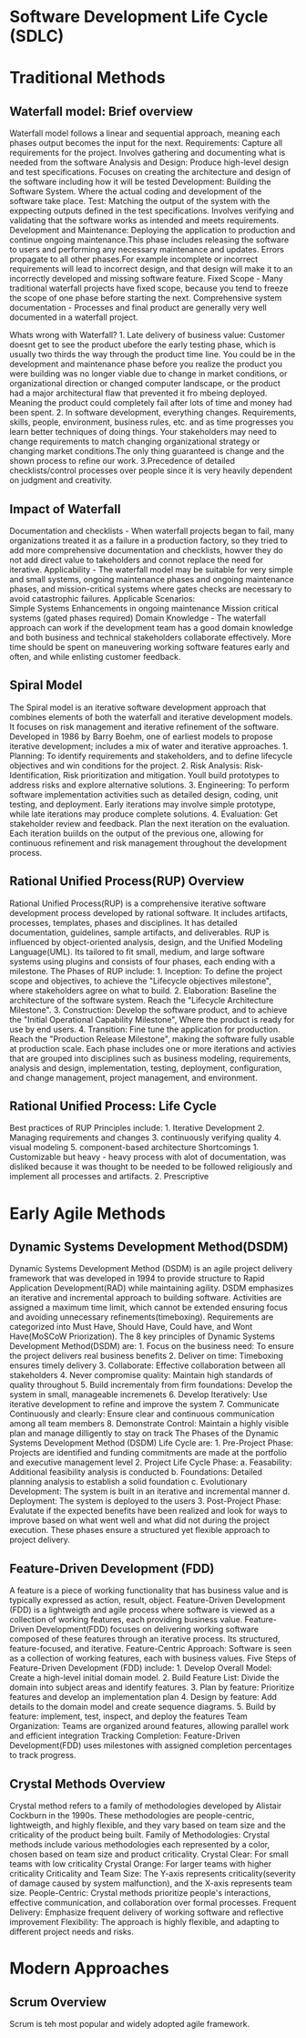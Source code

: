 # Software Development Life Cycle (SDLC)
# Traditional Methods
## Waterfall model: Brief overview
Waterfall model follows a linear and sequential approach, meaning each phases output becomes the input for the next.
    Requirements: Capture all requirements for the project. Involves gathering and documenting what is needed from the software
    Analysis and Design: Produce high-level design and test specifications. Focuses on creating the architecture and design of the software including how it will be tested
    Development: Building the Software System. Where the actual coding and development of the software take place.
    Test: Matching the output of the system with the exppecting outputs defined in the test specifications. Involves verifying and validating that the software works as intended and meets     requirements.
    Development and Maintenance: Deploying the application to production and continue ongoing maintenance.This phase includes releasing the software to users and performing any necessary maintenance and updates.
Errors propagate to all other phases.For example incomplete or incorrect requirements will lead to incorrect design, and that design will make it to an incorrectly developed and missing software feature.
Fixed Scope - Many traditional waterfall projects have fixed scope, because you tend to freeze the scope of one phase before starting the next.
Comprehensive system documentation - Processes and final product are generally very well documented in a waterfall project.

Whats wrong with Waterfall?
    1. Late delivery of business value: Customer doesnt get to see the product ubefore the early testing phase, which is usually two thirds the way through the product time line. You could be in the development and maintenance phase before you realize the product you were building was no longer viable due to change in market conditions, or organizational direction or changed computer landscape, or the product had a major architectural flaw that prevented it fro mbeing deployed. Meaning the product could completely fail after lots of time and money had been spent.
    2. In software development, everything changes. Requirements, skills, people, environment, business rules, etc. and as time progresses you learn better techniques of doing things. Your stakeholders may need to change requirements to match changing organizational strategy or changing market conditions.The only thing guaranteed is change and the shown process to refine our work.
    3.Precedence of detailed checklists/control processes over people since it is very heavily dependent on judgment and creativity.
## Impact of Waterfall
Documentation and checklists - When waterfall projects began to fail, many organizations treated it as a failure in a production factory, so they tried to add more comprehensive documentation and checklists, howver they do not add direct value to takeholders and connot replace the need for iterative.
Applicability - The waterfall model may be suitable for very simple and small systems, ongoing maintenance phases and ongoing maintenance phases, and mission-critical systems where gates checks are necessary to avoid catastrophic failures.
    Applicable Scenarios:  
        Simple Systems
        Enhancements in ongoing maintenance
        Mission critical systems (gated phases required)
Domain Knowledge - The waterfall approach can work if the development team has a good domain knowledge and both business and technical stakeholders collaborate effectively.
More time should be spent on maneuvering working software features early and often, and while enlisting customer feedback. 

## Spiral Model
The Spiral model is an iterative software development approach that combines elements of both the waterfall and iterative development models. It focuses on risk management and iterative refinement of the software. Developed in 1986 by  Barry Boehm, one of earliest models to propose iterative development; includes a mix of water and iterative approaches.
    1. Planning: To identify requirements and stakeholders, and to define lifecycle objectives and win conditions for the project.
    2. Risk Analysis: Risk-Identification, Risk prioritization and mitigation. Youll build prototypes to address risks and explore alternative solutions. 
    3. Engineering: To perform software implementation activities such as detailed design, coding, unit testing, and deployment. Early iterations may involve simple prototype, while late iterations may produce complete solutions.
    4. Evaluation: Get stakeholder review and feedback. Plan the next iteration on the evaluation.
Each iteration buiilds on the output of the previous one, allowing for continuous refinement and risk management throughout the development process.

## Rational Unified Process(RUP) Overview
Rational Unified Process(RUP) is a comprehensive iterative software development process developed by rational software. It includes artifacts, processes, templates, phases and disciplines. It has  detailed documentation, guidelines, sample artifacts, and deliverables. RUP is influenced by object-oriented analysis, design, and the Unified Modeling Language(UML). Its tailored to fit small, medium, and large software systems using plugins and consists of four phases, each ending with a milestone. 
The Phases of RUP include:
    1. Inception: To define the project scope and objectives, to achieve the "Lifecycle objectives milestone", where stakeholders agree on what to build.
    2. Elaboration: Baseline the architecture of the software system. Reach the "Lifecycle Architecture Milestone".
    3. Construction: Develop the software product, and to achieve the "Initial Operational Capability Milestone", Where the product is ready for use by end users.
    4. Transition: Fine tune the application for production. Reach the "Production Release Milestone", making the software fully usable at production scale.
Each phase includes one or more iterations and activies that are grouped into disciplines such as business modeling, requirements, analysis and design, implementation, testing, deployment, configuration, and change management, project management, and environment.

## Rational Unified Process: Life Cycle
Best practices of RUP Principles include:
    1. Iterative Development
    2. Managing requirements and changes
    3. continuously verifying quality
    4. visual modeling
    5. component-based architecture
Shortcomings
    1. Customizable but heavy - heavy process with alot of documentation, was disliked because it was thought to be needed to be followed religiously and implement all processes and artifacts.
    2. Prescriptive


# Early Agile Methods
## Dynamic Systems Development Method(DSDM)
Dynamic Systems Development Method (DSDM) is an agile project delivery framework that was developed in 1994 to provide structure to Rapid Application Development(RAD) while maintaining agility. DSDM emphasizes an iterative and incremental approach to building software. Activities are assigned a maximum time limit, which cannot be extended ensuring focus and avoiding unnecessary refinements(timeboxing). Requirements are categorized into Must Have, Should Have, Could have, and Wont Have(MoSCoW Priorization). 
The 8 key principles of Dynamic Systems Development Method(DSDM) are:
    1. Focus on the business need: To ensure the project delivers real business benefits
    2. Deliver on time: Timeboxing ensures timely delivery
    3. Collaborate: Effective collaboration between all stakeholders
    4. Never compromise quality: Maintain high standards of quality throughout
    5. Build incrementaly from firm foundations: Develop the system in small, manageable incremenets
    6. Develop Iteratively: Use iterative development to refine and improve the system
    7. Communicate Continuously and clearly: Ensure clear and continuous communication among all team members
    8. Demonstrate Control: Maintain a highly visible plan and manage dilligently to stay on track
The Phases of the Dynamic Systems Development Method (DSDM) Life Cycle are:
    1. Pre-Project Phase: Projects are identified and funding commitments are made at the portfolio and executive management level
    2. Project Life Cycle Phase: 
        a. Feasability: Additional feasibility analysis is conducted
        b. Foundations: Detailed planning analysis to establish a solid foundation
        c. Evolutionary Development: The system is built in an iterative and incremental manner
        d. Deployment: The system is deployed to the users
    3. Post-Project Phase: Evalutate if the expected benefits have been realized and look for ways to improve based on what went well and what did not during the project execution.
These phases ensure a structured yet flexible approach to project delivery.

## Feature-Driven Development (FDD)
A feature is a piece of working functionality that has business value and is typically expressed as action, result, object.
Feature-Driven Development (FDD) is a lightweigth and agile process where software is viewed as a collection of working features, each providing business value. Feature-Driven Development(FDD) focuses on delivering working software composed of these features through an iterative process. Its structured, feature-focused, and iterative.
Feature-Centric Approach: Software is seen as a collection of working features, each with business values.
Five Steps of Feature-Driven Development (FDD) include: 
    1. Develop Overall Model: Create a high-level initial domain model.
    2. Build Feature List: Divide the domain into subject areas and identify features.
    3. Plan by feature: Prioritize features and develop an implementation plan
    4. Design by feature: Add details to the domain model and create sequence diagrams.
    5. Build by feature: implement, test, inspect, and deploy the features
Team Organization: Teams are organized around features, allowing parallel work and efficient integration
Tracking Completion: Feature-Driven Development(FDD) uses milestones with assigned completion percentages to track progress.

## Crystal Methods Overview
Crystal method refers to a family of methodologies developed by Alistair Cockburn in the 1990s. These methodologies are people-centric, lightweigth, and highly flexible, and they vary based on team size and the criticality of the product being built.
Family of Methodologies: Crystal methods include various methodologies each represented by a color, chosen based on team size and product criticality.
    Crystal Clear: For small teams with low criticality
    Crystal Orange: For larger teams with higher criticality
Criticality and Team Size: The Y-axis represents criticality(severity of damage caused by system malfunction), and the X-axis represents team size.
People-Centric: Crystal methods prioritize people's interactions, effective communication, and collaboration over formal processes.
Frequent Delivery: Emphasize frequent delivery of working software and reflective improvement
Flexibility: The approach is highly flexible, and adapting to different project needs and risks.

# Modern Approaches
## Scrum Overview
Scrum is teh most popular and widely adopted agile framework.